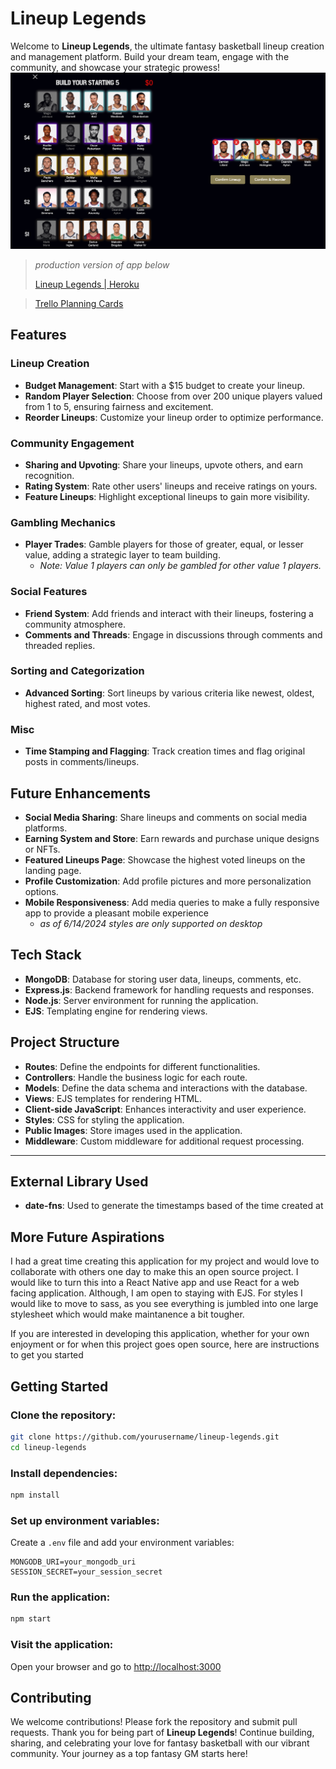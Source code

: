 # Lineup Legends

Welcome to **Lineup Legends**, the ultimate fantasy basketball lineup creation and management platform. Build your dream team, engage with the community, and showcase your strategic prowess!
![Create Lineup Example](/public/images/landing/create-lineup-screenshot.png)

> *production version of app below*
> 
> [Lineup Legends | Heroku](https://lineup-legends-5bdbc4813272.herokuapp.com/)

> [Trello Planning Cards](https://trello.com/invite/b/ETupbtT7/ATTId7a643c8af3fdca2e1479938238e31ceAAA891AD/lineup-legends)
## Features

### Lineup Creation
- **Budget Management**: Start with a $15 budget to create your lineup.
- **Random Player Selection**: Choose from over 200 unique players valued from 1 to 5, ensuring fairness and excitement.
- **Reorder Lineups**: Customize your lineup order to optimize performance.

### Community Engagement
- **Sharing and Upvoting**: Share your lineups, upvote others, and earn recognition.
- **Rating System**: Rate other users' lineups and receive ratings on yours.
- **Feature Lineups**: Highlight exceptional lineups to gain more visibility.

### Gambling Mechanics
- **Player Trades**: Gamble players for those of greater, equal, or lesser value, adding a strategic layer to team building.
  - *Note: Value 1 players can only be gambled for other value 1 players.*

### Social Features
- **Friend System**: Add friends and interact with their lineups, fostering a community atmosphere.
- **Comments and Threads**: Engage in discussions through comments and threaded replies.

### Sorting and Categorization
- **Advanced Sorting**: Sort lineups by various criteria like newest, oldest, highest rated, and most votes.

### Misc
- **Time Stamping and Flagging**: Track creation times and flag original posts in comments/lineups.

## Future Enhancements
- **Social Media Sharing**: Share lineups and comments on social media platforms.
- **Earning System and Store**: Earn rewards and purchase unique designs or NFTs.
- **Featured Lineups Page**: Showcase the highest voted lineups on the landing page.
- **Profile Customization**: Add profile pictures and more personalization options.
- **Mobile Responsiveness**: Add media queries to make a fully responsive app to provide a pleasant mobile experience 
  - *as of 6/14/2024 styles are only supported on desktop*




## Tech Stack
- **MongoDB**: Database for storing user data, lineups, comments, etc.
- **Express.js**: Backend framework for handling requests and responses.
- **Node.js**: Server environment for running the application.
- **EJS**: Templating engine for rendering views.

## Project Structure
- **Routes**: Define the endpoints for different functionalities.
- **Controllers**: Handle the business logic for each route.
- **Models**: Define the data schema and interactions with the database.
- **Views**: EJS templates for rendering HTML.
- **Client-side JavaScript**: Enhances interactivity and user experience.
- **Styles**: CSS for styling the application.
- **Public Images**: Store images used in the application.
- **Middleware**: Custom middleware for additional request processing.

---

## External Library Used
- **date-fns**: Used to generate the timestamps based of the time created at


## More Future Aspirations
I had a great time creating this application for my project and would love to collaborate with others one day to make this an open source project. I would like to turn this into a React Native app and use React for a web facing application. Although, I am open to staying with EJS. For styles I would like to move to sass, as you see everything is jumbled into one large stylesheet which would make maintanence a bit tougher. 

If you are interested in developing this application, whether for your own enjoyment or for when this project goes open source, here are instructions to get you started 


## Getting Started

### Clone the repository:

```bash
git clone https://github.com/yourusername/lineup-legends.git
cd lineup-legends
```

### Install dependencies:

```bash
npm install
```

### Set up environment variables:
Create a `.env` file and add your environment variables:

```env
MONGODB_URI=your_mongodb_uri
SESSION_SECRET=your_session_secret
```

### Run the application:

```bash
npm start
```

### Visit the application:
Open your browser and go to [http://localhost:3000](http://localhost:3000)

## Contributing

We welcome contributions! Please fork the repository and submit pull requests.
Thank you for being part of **Lineup Legends**! Continue building, sharing, and celebrating your love for fantasy basketball with our vibrant community. Your journey as a top fantasy GM starts here!